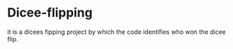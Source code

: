 # Dicee-flipping
it is a dicees fipping project by which the code identifies who won the dicee flip.
